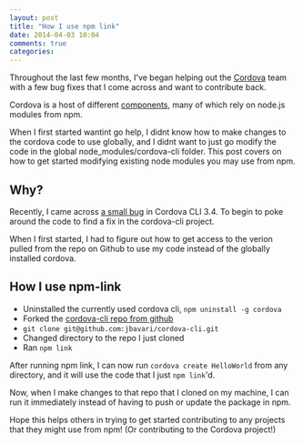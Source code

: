 ```yaml
---
layout: post
title: "How I use npm link"
date: 2014-04-03 10:04
comments: true
categories: 
---
```


Throughout the last few months, I've began helping out the [Cordova](http://cordova.apache.orc) team with a few bug fixes that I come across and want to contribute back.

Cordova is a host of different [components](https://issues.apache.org/jira/browse/CB/?selectedTab=com.atlassian.jira.jira-projects-plugin:components-panel), many of which rely on node.js modules from npm. 

When I first started wantint go help, I didnt know how to make changes to the cordova code to use globally, and I didnt want to just go modify the code in the global node_modules/cordova-cli folder. This post covers on how to get started modifying existing node modules you may use from npm.

## Why?

Recently, I came across [a small bug](https://groups.google.com/forum/#!topic/phonegap/ahzIwbUqr4A) in Cordova CLI 3.4. To begin to poke around the code to find a fix in the cordova-cli project.

When I first started, I had to figure out how to get access to the verion pulled from the repo on Github to use my code instead of the globally installed cordova.

## How I use npm-link

* Uninstalled the currently used cordova cli, `npm uninstall -g cordova`
* Forked the [cordova-cli repo from github](https://github.com/apache/cordova-cli)
* `git clone git@github.com:jbavari/cordova-cli.git`
* Changed directory to the repo I just cloned
* Ran `npm link`

After running npm link, I can now run `cordova create HelloWorld` from any directory, and it will use the code that I just `npm link`'d.

Now, when I make changes to that repo that I cloned on my machine, I can run it immediately instead of having to push or update the package in npm.

Hope this helps others in trying to get started contributing to any projects that they might use from npm! (Or contributing to the Cordova project!)